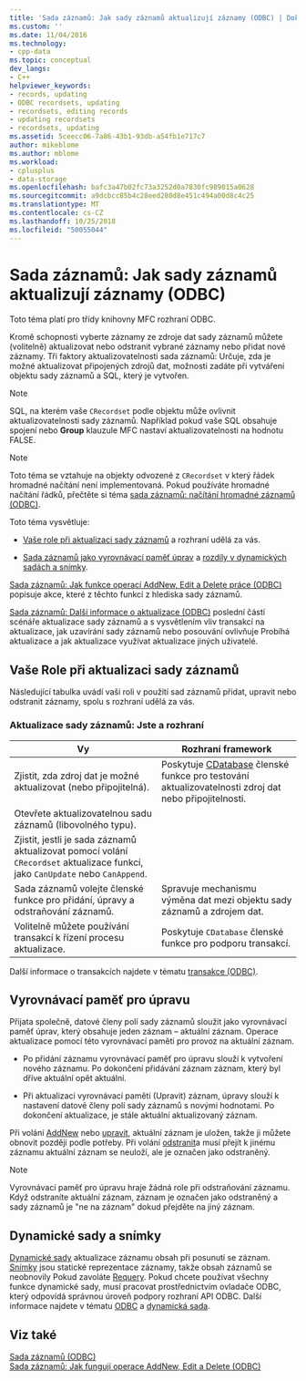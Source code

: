 ```yaml
---
title: 'Sada záznamů: Jak sady záznamů aktualizují záznamy (ODBC) | Dokumentace Microsoftu'
ms.custom: ''
ms.date: 11/04/2016
ms.technology:
- cpp-data
ms.topic: conceptual
dev_langs:
- C++
helpviewer_keywords:
- records, updating
- ODBC recordsets, updating
- recordsets, editing records
- updating recordsets
- recordsets, updating
ms.assetid: 5ceecc06-7a86-43b1-93db-a54fb1e717c7
author: mikeblome
ms.author: mblome
ms.workload:
- cplusplus
- data-storage
ms.openlocfilehash: bafc3a47b02fc73a3252d0a7830fc989015a0628
ms.sourcegitcommit: a9dcbcc85b4c28eed280d8e451c494a00d8c4c25
ms.translationtype: MT
ms.contentlocale: cs-CZ
ms.lasthandoff: 10/25/2018
ms.locfileid: "50055044"
---
```

# <a name="recordset-how-recordsets-update-records-odbc"></a>Sada záznamů: Jak sady záznamů aktualizují záznamy (ODBC)

Toto téma platí pro třídy knihovny MFC rozhraní ODBC.

Kromě schopnosti vyberte záznamy ze zdroje dat sady záznamů můžete (volitelně) aktualizovat nebo odstranit vybrané záznamy nebo přidat nové záznamy. Tři faktory aktualizovatelnosti sada záznamů: Určuje, zda je možné aktualizovat připojených zdrojů dat, možnosti zadáte při vytváření objektu sady záznamů a SQL, který je vytvořen.

> [!NOTE]
>  SQL, na kterém vaše `CRecordset` podle objektu může ovlivnit aktualizovatelnosti sady záznamů. Například pokud vaše SQL obsahuje spojení nebo **Group** klauzule MFC nastaví aktualizovatelnosti na hodnotu FALSE.

> [!NOTE]
>  Toto téma se vztahuje na objekty odvozené z `CRecordset` v který řádek hromadné načítání není implementovaná. Pokud používáte hromadné načítání řádků, přečtěte si téma [sada záznamů: načítání hromadné záznamů (ODBC)](../../data/odbc/recordset-fetching-records-in-bulk-odbc.md).

Toto téma vysvětluje:

- [Vaše role při aktualizaci sady záznamů](#_core_your_role_in_recordset_updating) a rozhraní udělá za vás.

- [Sada záznamů jako vyrovnávací paměť úprav](#_core_the_edit_buffer) a [rozdíly v dynamických sadách a snímky](#_core_dynasets_and_snapshots).

[Sada záznamů: Jak funkce operací AddNew, Edit a Delete práce (ODBC)](../../data/odbc/recordset-how-addnew-edit-and-delete-work-odbc.md) popisuje akce, které z těchto funkcí z hlediska sady záznamů.

[Sada záznamů: Další informace o aktualizace (ODBC)](../../data/odbc/recordset-more-about-updates-odbc.md) poslední částí scénáře aktualizace sady záznamů a s vysvětlením vliv transakcí na aktualizace, jak uzavírání sady záznamů nebo posouvání ovlivňuje Probíhá aktualizace a jak aktualizace využívat aktualizace jiných uživatelé.

##  <a name="_core_your_role_in_recordset_updating"></a> Vaše Role při aktualizaci sady záznamů

Následující tabulka uvádí vaši roli v použití sad záznamů přidat, upravit nebo odstranit záznamy, spolu s rozhraní udělá za vás.

### <a name="recordset-updating-you-and-the-framework"></a>Aktualizace sady záznamů: Jste a rozhraní

|Vy|Rozhraní framework|
|---------|-------------------|
|Zjistit, zda zdroj dat je možné aktualizovat (nebo připojitelná).|Poskytuje [CDatabase](../../mfc/reference/cdatabase-class.md) členské funkce pro testování aktualizovatelnosti zdroj dat nebo připojitelnosti.|
|Otevřete aktualizovatelnou sadu záznamů (libovolného typu).||
|Zjistit, jestli je sada záznamů aktualizovat pomocí volání `CRecordset` aktualizace funkcí, jako `CanUpdate` nebo `CanAppend`.||
|Sada záznamů volejte členské funkce pro přidání, úpravy a odstraňování záznamů.|Spravuje mechanismu výměna dat mezi objektu sady záznamů a zdrojem dat.|
|Volitelně můžete používání transakcí k řízení procesu aktualizace.|Poskytuje `CDatabase` členské funkce pro podporu transakcí.|

Další informace o transakcích najdete v tématu [transakce (ODBC)](../../data/odbc/transaction-odbc.md).

##  <a name="_core_the_edit_buffer"></a> Vyrovnávací paměť pro úpravu

Přijata společně, datové členy polí sady záznamů sloužit jako vyrovnávací paměť úprav, který obsahuje jeden záznam – aktuální záznam. Operace aktualizace pomocí této vyrovnávací paměti pro provoz na aktuální záznam.

- Po přidání záznamu vyrovnávací paměť pro úpravu slouží k vytvoření nového záznamu. Po dokončení přidávání záznam záznam, který byl dříve aktuální opět aktuální.

- Při aktualizaci vyrovnávací paměti (Upravit) záznam, úpravy slouží k nastavení datové členy polí sady záznamů s novými hodnotami. Po dokončení aktualizace, je stále aktuální aktualizovaný záznam.

Při volání [AddNew](../../mfc/reference/crecordset-class.md#addnew) nebo [upravit](../../mfc/reference/crecordset-class.md#edit), aktuální záznam je uložen, takže ji můžete obnovit později podle potřeby. Při volání [odstranit](../../mfc/reference/crecordset-class.md#delete)a musí přejít k jinému záznamu aktuální záznam se neuloží, ale je označen jako odstraněný.

> [!NOTE]
>  Vyrovnávací paměť pro úpravu hraje žádná role při odstraňování záznamu. Když odstraníte aktuální záznam, záznam je označen jako odstraněný a sady záznamů je "ne na záznam" dokud přejděte na jiný záznam.

##  <a name="_core_dynasets_and_snapshots"></a> Dynamické sady a snímky

[Dynamické sady](../../data/odbc/dynaset.md) aktualizace záznamu obsah při posunutí se záznam. [Snímky](../../data/odbc/snapshot.md) jsou statické reprezentace záznamy, takže obsah záznamů se neobnovily Pokud zavoláte [Requery](../../mfc/reference/crecordset-class.md#requery). Pokud chcete používat všechny funkce dynamické sady, musí pracovat prostřednictvím ovladače ODBC, který odpovídá správnou úroveň podpory rozhraní API ODBC. Další informace najdete v tématu [ODBC](../../data/odbc/odbc-basics.md) a [dynamická sada](../../data/odbc/dynaset.md).

## <a name="see-also"></a>Viz také

[Sada záznamů (ODBC)](../../data/odbc/recordset-odbc.md)<br/>
[Sada záznamů: Jak fungují operace AddNew, Edit a Delete (ODBC)](../../data/odbc/recordset-how-addnew-edit-and-delete-work-odbc.md)